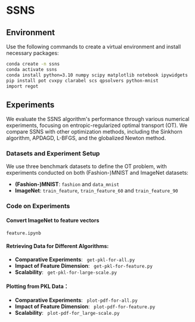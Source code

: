 # SSNS

## Environment
Use the following commands to create a virtual environment and install necessary packages:

```bash
conda create -n ssns
conda activate ssns
conda install python=3.10 numpy scipy matplotlib notebook ipywidgets
pip install pot cvxpy clarabel scs qpsolvers python-mnist
import regot
```
## Experiments
We evaluate the SSNS algorithm's performance through various numerical experiments, focusing on entropic-regularized optimal transport (OT). We compare SSNS with other optimization methods, including the Sinkhorn algorithm, APDAGD, L-BFGS, and the globalized Newton method.

### Datasets and Experiment Setup
We use three benchmark datasets to define the OT problem, with experiments conducted on both (Fashion-)MNIST and ImageNet datasets:
- **(Fashion-)MNIST**: ```fashion``` and ```data_mnist```
- **ImageNet**: ```train_feature```, ```train_feature_60``` and ```train_feature_90```
  
### Code on Experiments
#### Convert ImageNet to feature vectors
 ```feature.ipynb```
#### Retrieving Data for Different Algorithms:
- **Comparative Experiments**: ``` get-pkl-for-all.py```
- **Impact of Feature Dimension**: ``` get-pkl-for-feature.py```
- **Scalability**: ``` get-pkl-for-large-scale.py```

#### Plotting from PKL Data：
- **Comparative Experiments**: ``` plot-pdf-for-all.py```
- **Impact of Feature Dimension**: ``` plot-pdf-for-feature.py```
- **Scalability**: ``` plot-pdf-for_large-scale.py```

